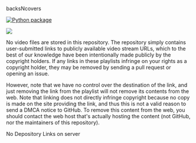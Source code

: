 backsNcovers


[![Python package](https://github.com/Belfagor2005/backsncovers/actions/workflows/pylint.yml/badge.svg)](https://github.com/Belfagor2005/backsncovers/actions/workflows/pylint.yml)


![](https://komarev.com/ghpvc/?username=Belfagor2005)


No video files are stored in this repository. The repository simply contains user-submitted links to publicly available video stream URLs, which to the best of our knowledge have been intentionally made publicly by the copyright holders. If any links in these playlists infringe on your rights as a copyright holder, they may be removed by sending a pull request or opening an issue.

However, note that we have no control over the destination of the link, and just removing the link from the playlist will not remove its contents from the web. Note that linking does not directly infringe copyright because no copy is made on the site providing the link, and thus this is not a valid reason to send a DMCA notice to GitHub. To remove this content from the web, you should contact the web host that's actually hosting the content (not GitHub, nor the maintainers of this repository).

No Depository Links on server
